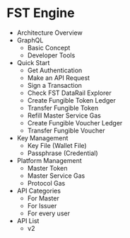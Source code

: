 # FST Engine

- Architecture Overview
- GraphQL
  - Basic Concept
  - Developer Tools
- Quick Start
  - Get Authentication
  - Make an API Request
  - Sign a Transaction
  - Check FST DataRail Explorer
  - Create Fungible Token Ledger
  - Transfer Fungible Token
  - Refill Master Service Gas
  - Create Fungible Voucher Ledger
  - Transfer Fungible Voucher
- Key Management
  - Key File (Wallet File)
  - Passphrase (Credential)
- Platform Management
  - Master Token
  - Master Service Gas
  - Protocol Gas
- API Categories
  - For Master
  - For Issuer
  - For every user
- API List
  - v2